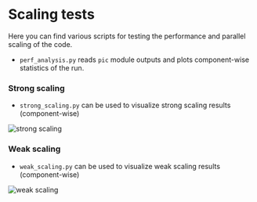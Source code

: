 # Scaling tests

Here you can find various scripts for testing the performance and parallel scaling of the code.

- `perf_analysis.py` reads `pic` module outputs and plots component-wise statistics of the run.



### Strong scaling

- `strong_scaling.py` can be used to visualize strong scaling results (component-wise)

![strong scaling](https://cdn.jsdelivr.net/gh/natj/pb-utilities@master/imgs/strong_scaling.png)


### Weak scaling

- `weak_scaling.py` can be used to visualize weak scaling results (component-wise)

![weak scaling](https://cdn.jsdelivr.net/gh/natj/pb-utilities@master/imgs/weak_scaling.png)


